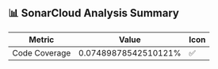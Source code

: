 ## 📊 SonarCloud Analysis Summary

| Metric               | Value   | Icon       |
|----------------------|---------|------------|
| Code Coverage       | 0.07489878542510121% | ✅ |


